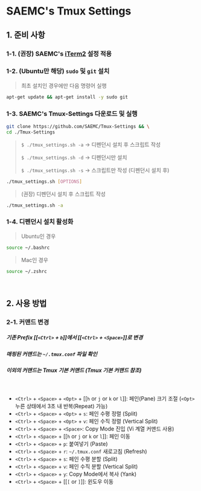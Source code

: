 # SAEMC's Tmux Settings

## 1. 준비 사항

### 1-1. (권장) SAEMC's [iTerm2](https://github.com/SAEMC/iTerm2-Settings.git) 설정 적용

### 1-2. (Ubuntu만 해당) `sudo` 및 `git` 설치

> 최초 설치인 경우에만 다음 명령어 실행

```bash
apt-get update && apt-get install -y sudo git
```

### 1-3. SAEMC's Tmux-Settings 다운로드 및 실행

```bash
git clone https://github.com/SAEMC/Tmux-Settings && \
cd ./Tmux-Settings
```

> `$ ./tmux_settings.sh -a` -> 디펜던시 설치 후 스크립트 작성
>
> `$ ./tmux_settings.sh -d` -> 디펜던시만 설치
>
> `$ ./tmux_settings.sh -s` -> 스크립트만 작성 (디펜던시 설치 후)

```bash
./tmux_settings.sh [OPTIONS]
```

> (권장) 디펜던시 설치 후 스크립트 작성

```bash
./tmux_settings.sh -a
```

### 1-4. 디펜던시 설치 활성화

> Ubuntu인 경우

```bash
source ~/.bashrc
```

> Mac인 경우

```bash
source ~/.zshrc
```

<br/>

## 2. 사용 방법

### 2-1. 커맨드 변경

##### 기존 Prefix [[`<Ctrl>` + `b`]]에서 [[`<Ctrl>` + `<Space>`]]로 변경

##### 매핑된 커맨드는 `~/.tmux.conf` 파일 확인

##### 이외의 커맨드는 Tmux 기본 커맨드 (Tmux 기본 커맨드 참조)

<br/>

- `<Ctrl>` + `<Space>` + `<Opt>` + [[`h` or `j` or `k` or `l`]]: 페인(Pane) 크기 조절 (`<Opt>` 누른 상태에서 3초 내 반복(Repeat) 가능)
- `<Ctrl>` + `<Space>` + `<Opt>` + `s`: 페인 수평 정렬 (Split)
- `<Ctrl>` + `<Space>` + `<Opt>` + `v`: 페인 수직 정렬 (Vertical Split)
- `<Ctrl>` + `<Space>` + `<Space>`: Copy Mode 진입 (Vi 계열 커맨드 사용)
- `<Ctrl>` + `<Space>` + [[`h` or `j` or `k` or `l`]]: 페인 이동
- `<Ctrl>` + `<Space>` + `p`: 붙여넣기 (Paste)
- `<Ctrl>` + `<Space>` + `r`: `~/.tmux.conf` 새로고침 (Refresh)
- `<Ctrl>` + `<Space>` + `s`: 페인 수평 분할 (Split)
- `<Ctrl>` + `<Space>` + `v`: 페인 수직 분할 (Vertical Split)
- `<Ctrl>` + `<Space>` + `y`: Copy Mode에서 복사 (Yank)
- `<Ctrl>` + `<Space>` + [[`[` or `]`]]: 윈도우 이동
